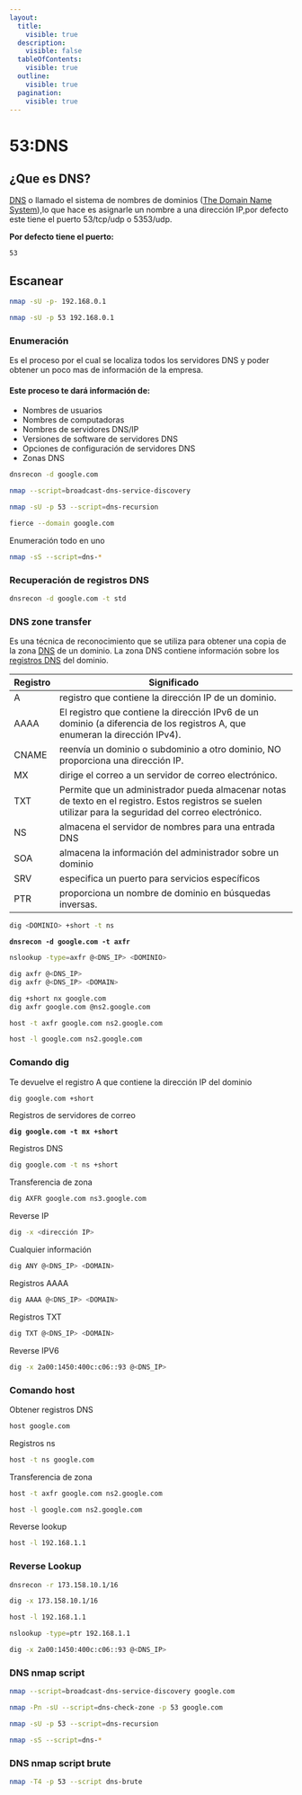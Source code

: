 ```yaml
---
layout:
  title:
    visible: true
  description:
    visible: false
  tableOfContents:
    visible: true
  outline:
    visible: true
  pagination:
    visible: true
---
```


# 53:DNS

## ¿Que es DNS?

[DNS](../ethical-hacker/teoria-network/dns.md) o llamado el sistema de nombres de dominios ([The Domain Name System](https://www.cloudflare.com/learning/dns/what-is-dns/)),lo que hace es asignarle un nombre a una dirección IP,por defecto este tiene el puerto 53/tcp/udp o 5353/udp.

**Por defecto tiene el puerto:**

```
53
```

## Escanear

```bash
nmap -sU -p- 192.168.0.1
```

```bash
nmap -sU -p 53 192.168.0.1
```

### Enumeración&#x20;

Es el proceso por el cual se localiza todos los servidores DNS y poder obtener un poco mas de información de la empresa.

#### Este proceso te dará información de:

* Nombres de usuarios
* Nombres de computadoras
* Nombres de servidores DNS/IP
* Versiones de software de servidores DNS
* Opciones de configuración de servidores DNS
* Zonas DNS

```bash
dnsrecon -d google.com
```

```bash
nmap --script=broadcast-dns-service-discovery
```

```bash
nmap -sU -p 53 --script=dns-recursion
```

```bash
fierce --domain google.com
```

Enumeración todo en uno

```bash
nmap -sS --script=dns-*
```

### Recuperación de registros DNS

```bash
dnsrecon -d google.com -t std
```

### DNS zone transfer

Es una técnica de reconocimiento que se utiliza para obtener una copia de la zona [DNS](../ethical-hacker/teoria-network/dns.md) de un dominio. La zona DNS contiene información sobre los [registros DNS](https://www.cloudflare.com/es-es/learning/dns/dns-records/) del dominio.

| Registro | Significado                                                                                                                                              |
| -------- | -------------------------------------------------------------------------------------------------------------------------------------------------------- |
| A        | registro que contiene la dirección IP de un dominio.                                                                                                     |
| AAAA     | El registro que contiene la dirección IPv6 de un dominio (a diferencia de los registros A, que enumeran la dirección IPv4).                              |
| CNAME    | reenvía un dominio o subdominio a otro dominio, NO proporciona una dirección IP.                                                                         |
| MX       | dirige el correo a un servidor de correo electrónico.                                                                                                    |
| TXT      | Permite que un administrador pueda almacenar notas de texto en el registro. Estos registros se suelen utilizar para la seguridad del correo electrónico. |
| NS       | almacena el servidor de nombres para una entrada DNS                                                                                                     |
| SOA      | almacena la información del administrador sobre un dominio                                                                                               |
| SRV      | especifica un puerto para servicios específicos                                                                                                          |
| PTR      | proporciona un nombre de dominio en búsquedas inversas.                                                                                                  |

```bash
dig <DOMINIO> +short -t ns 
```

<pre class="language-bash"><code class="lang-bash"><strong>dnsrecon -d google.com -t axfr
</strong></code></pre>

```bash
nslookup -type=axfr @<DNS_IP> <DOMINIO>
```

```bash
dig axfr @<DNS_IP>
dig axfr @<DNS_IP> <DOMAIN>
```

```bash
dig +short nx google.com
dig axfr google.com @ns2.google.com
```

```bash
host -t axfr google.com ns2.google.com
```

```bash
host -l google.com ns2.google.com
```

### Comando dig

Te devuelve el registro A que contiene la dirección IP del dominio

```bash
dig google.com +short
```

Registros de servidores de correo

<pre class="language-bash"><code class="lang-bash"><strong>dig google.com -t mx +short
</strong></code></pre>

Registros DNS

```bash
dig google.com -t ns +short
```

Transferencia de zona

```bash
dig AXFR google.com ns3.google.com
```

Reverse IP

```bash
dig -x <dirección IP>
```

Cualquier información

```bash
dig ANY @<DNS_IP> <DOMAIN> 
```

Registros AAAA

```bash
dig AAAA @<DNS_IP> <DOMAIN>
```

Registros TXT

```bash
dig TXT @<DNS_IP> <DOMAIN> 
```

Reverse IPV6

```bash
dig -x 2a00:1450:400c:c06::93 @<DNS_IP>
```

### Comando host

Obtener registros DNS

```bash
host google.com
```

Registros ns

```bash
host -t ns google.com
```

Transferencia de zona&#x20;

```bash
host -t axfr google.com ns2.google.com
```

```bash
host -l google.com ns2.google.com
```

Reverse lookup

```bash
host -l 192.168.1.1
```

### Reverse Lookup

```bash
dnsrecon -r 173.158.10.1/16
```

```bash
dig -x 173.158.10.1/16
```

```bash
host -l 192.168.1.1
```

```bash
nslookup -type=ptr 192.168.1.1
```

```bash
dig -x 2a00:1450:400c:c06::93 @<DNS_IP>
```

### DNS nmap script

```bash
nmap --script=broadcast-dns-service-discovery google.com
```

```bash
nmap -Pn -sU --script=dns-check-zone -p 53 google.com
```

```bash
nmap -sU -p 53 --script=dns-recursion
```

```bash
nmap -sS --script=dns-*
```

### DNS nmap script brute&#x20;

```bash
nmap -T4 -p 53 --script dns-brute
```

